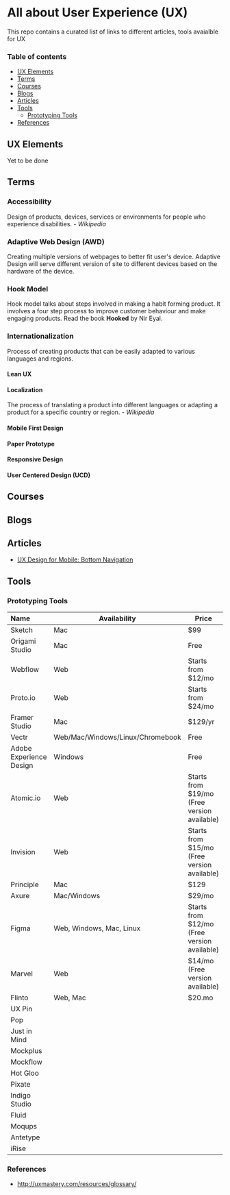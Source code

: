 # All about User Experience (UX)

This repo contains a curated list of links to different articles, tools avaialble for UX

### Table of contents

* [UX Elements](#ux-elements)
* [Terms](#terms)
* [Courses](#courses)
* [Blogs](#blogs)
* [Articles](#articles)
* [Tools](#tools)
  - [Prototyping Tools](#prototyping-tools)
* [References](#references)

## UX Elements

Yet to be done

## Terms

### Accessibility

Design of products, devices, services or environments for people who experience disabilities. - *Wikipedia*

### Adaptive Web Design (AWD)

Creating multiple versions of webpages to better fit user's device. Adaptive Design will serve different version of site to different devices based on the hardware of the device.

### Hook Model

Hook model talks about steps involved in making a habit forming product. It involves a four step process to improve customer behaviour and make engaging products. Read the book **Hooked** by Nir Eyal. 

### Internationalization

Process of creating products that can be easily adapted to various languages and regions.

#### Lean UX
#### Localization

The process of translating a product into different languages or adapting a product for a specific country or region. - *Wikipedia*

#### Mobile First Design
#### Paper Prototype
#### Responsive Design
#### User Centered Design (UCD)


## Courses

## Blogs

## Articles

* [UX Design for Mobile: Bottom Navigation](https://uxplanet.org/perfect-bottom-navigation-for-mobile-app-effabbb98c0f)

## Tools

### Prototyping Tools

| Name        | Availability | Price | Link |
|:------------- | ------------- | ----- | ----- |
| Sketch | Mac | $99 | [link](https://www.sketchapp.com/) |
| Origami Studio | Mac | Free | [link](http://origami.design/) |
| Webflow | Web | Starts from $12/mo | [link](https://webflow.com/) |
| Proto.io | Web | Starts from $24/mo | [link](https://proto.io/) |
| Framer Studio | Mac | $129/yr | [link](https://framer.com/) |
| Vectr | Web/Mac/Windows/Linux/Chromebook | Free | [link](https://vectr.com/) |
| Adobe Experience Design | Windows | Free | [link](http://www.adobe.com/products/experience-design.html) |
| Atomic.io | Web | Starts from $19/mo (Free version available) | [link](https://atomic.io/) |
| Invision | Web | Starts from $15/mo (Free version available) | [link](https://www.invisionapp.com/) |
| Principle | Mac | $129 | [link](http://principleformac.com/) |
| Axure | Mac/Windows | $29/mo | [link](https://www.axure.com/) |
| Figma | Web, Windows, Mac, Linux | Starts from $12/mo (Free version available) | [link](https://www.figma.com/) |
| Marvel | Web | $14/mo (Free version available) | [link](https://marvelapp.com/) |
| Flinto | Web, Mac | $20.mo | [link](https://www.flinto.com/) |
| UX Pin |  |  | [link]() |
| Pop |  |  | [link]() |
| Just in Mind |  |  | [link]() |
| Mockplus |  |  | [link]() |
| Mockflow |  |  | [link]() |
| Hot Gloo |  |  | [link]() |
| Pixate |  |  | [link]() |
| Indigo Studio |  |  | [link]() |
| Fluid |  |  | [link]() |
| Moqups |  |  | [link]() |
| Antetype |  |  | [link]() |
| iRise |  |  | [link]() |

### References

* http://uxmastery.com/resources/glossary/
